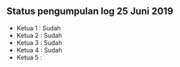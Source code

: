 Status pengumpulan log 25 Juni 2019
---
* Ketua 1 : Sudah
* Ketua 2 : Sudah
* Ketua 3 : Sudah
* Ketua 4 : Sudah
* Ketua 5 : 
